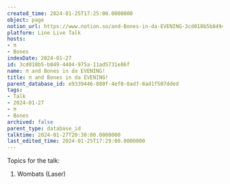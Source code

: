 ```yaml
---
created_time: 2024-01-25T17:25:00.0000000
object: page
notion_url: https://www.notion.so/and-Bones-in-da-EVENING-3cd018b5b8494404975a11ad5731e86f
platform: Line Live Talk
hosts:
- π
- Bones
indexDate: 2024-01-27
id: 3cd018b5-b849-4404-975a-11ad5731e86f
name: π and Bones in da EVENING!
title: π and Bones in da EVENING!
parent_database_id: e9339446-880f-4ef0-8ad7-8ad1f507dded
tags:
- Talk
- 2024-01-27
- π
- Bones
archived: false
parent_type: database_id
talktime: 2024-01-27T20:30:00.0000000
last_edited_time: 2024-01-25T17:29:00.0000000
---
```


Topics for the talk:
1. Wombats (Laser)

























